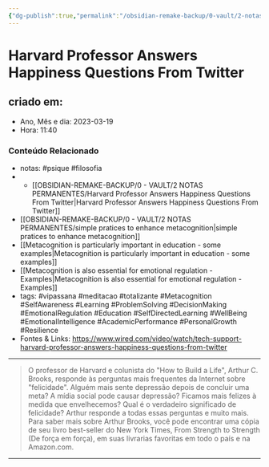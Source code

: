 ```yaml
---
{"dg-publish":true,"permalink":"/obsidian-remake-backup/0-vault/2-notas-permanentes/harvard-professor-answers-happiness-questions-from-twitter/","tags":["permanente","psique","filosofia","vipassana","meditacao","totalizante","Metacognition","SelfAwareness","Learning","ProblemSolving","DecisionMaking","EmotionalRegulation","Education","SelfDirectedLearning","WellBeing","EmotionalIntelligence","AcademicPerformance","PersonalGrowth","Resilience"],"dgHomeLink":true,"dgShowLocalGraph":true,"dgShowFileTree":true,"dgEnableSearch":true,"noteIcon":""}
---
```


# Harvard Professor Answers Happiness Questions From Twitter

## criado em: 

- Ano, Mês e dia: 2023-03-19
- Hora: 11:40

### Conteúdo Relacionado

- notas: #psique #filosofia 
- - [[OBSIDIAN-REMAKE-BACKUP/0 - VAULT/2 NOTAS PERMANENTES/Harvard Professor Answers Happiness Questions From Twitter\|Harvard Professor Answers Happiness Questions From Twitter]]
- [[OBSIDIAN-REMAKE-BACKUP/0 - VAULT/2 NOTAS PERMANENTES/simple pratices to enhance metacognition\|simple pratices to enhance metacognition]]
- [[Metacognition is particularly important in education - some examples\|Metacognition is particularly important in education - some examples]]
- [[Metacognition is also essential for emotional regulation -  Examples\|Metacognition is also essential for emotional regulation -  Examples]]
- tags: #vipassana #meditacao #totalizante 
#Metacognition #SelfAwareness #Learning #ProblemSolving #DecisionMaking #EmotionalRegulation #Education #SelfDirectedLearning #WellBeing #EmotionalIntelligence #AcademicPerformance #PersonalGrowth #Resilience
- Fontes & Links: https://www.wired.com/video/watch/tech-support-harvard-professor-answers-happiness-questions-from-twitter
---

> O professor de Harvard e colunista do "How to Build a Life", Arthur C. Brooks, responde às perguntas mais frequentes da Internet sobre "felicidade". Alguém mais sente depressão depois de concluir uma meta? A mídia social pode causar depressão? Ficamos mais felizes à medida que envelhecemos? Qual é o verdadeiro significado de felicidade? Arthur responde a todas essas perguntas e muito mais. Para saber mais sobre Arthur Brooks, você pode encontrar uma cópia de seu livro best-seller do New York Times, From Strength to Strength (De força em força), em suas livrarias favoritas em todo o país e na Amazon.com. 

---
